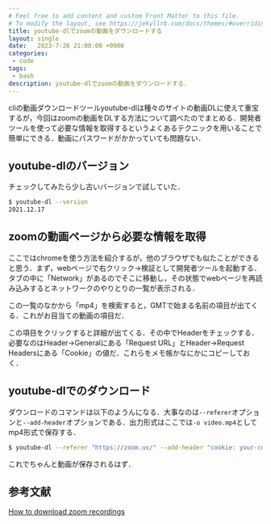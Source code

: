 ```yaml
---
# Feel free to add content and custom Front Matter to this file.
# To modify the layout, see https://jekyllrb.com/docs/themes/#overriding-theme-defaults
title: youtube-dlでzoomの動画をダウンロードする
layout: single
date:   2023-7-26 21:00:00 +0900
categories: 
 - code
tags:
 - bash
description: youtube-dlでzoomの動画をダウンロードする．
---
```


cliの動画ダウンロードツールyoutube-dlは種々のサイトの動画DLに使えて重宝するが，今回はzoomの動画をDLする方法について調べたのでまとめる．開発者ツールを使って必要な情報を取得するというよくあるテクニックを用いることで簡単にできる．動画にパスワードがかかっていても問題ない．

## youtube-dlのバージョン

チェックしてみたら少し古いバージョンで試していた．
```bash
$ youtube-dl --version
2021.12.17
```

## zoomの動画ページから必要な情報を取得

ここではchromeを使う方法を紹介するが，他のブラウザでも似たことができると思う．まず，webページで右クリック->検証として開発者ツールを起動する．タブの中に「Network」があるのでそこに移動し，その状態でwebページを再読み込みするとネットワークのやりとりの一覧が表示される．

この一覧のなかから「mp4」を検索すると，GMTで始まる名前の項目が出てくる．これがお目当ての動画の項目だ．

この項目をクリックすると詳細が出てくる．その中でHeaderをチェックする．必要なのはHeader->Generalにある「Request URL」とHeader->Request Headersにある「Cookie」の値だ．これらをメモ帳かなにかにコピーしておく．


## youtube-dlでのダウンロード

ダウンロードのコマンドは以下のようんになる．大事なのは`--referer`オプションと`--add-header`オプションである．出力形式はここでは`-o video.mp4`としてmp4形式で保存する．

```bash
$ youtube-dl --referer "https://zoom.us/" --add-header "cookie: your-cookie" "your-request-url" -o "video.mp4"
```

これでちゃんと動画が保存されるはず．



## 参考文献

[How to download zoom recordings](https://michaelabrahamsen.com/posts/how-to-download-zoom-recordings/)